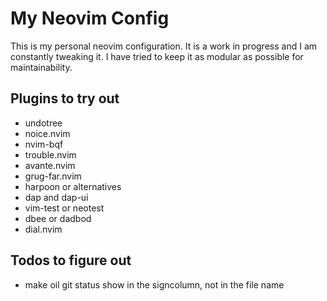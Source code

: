 # My Neovim Config

This is my personal neovim configuration. It is a work in progress and I am
constantly tweaking it. I have tried to keep it as modular as possible for
maintainability.

## Plugins to try out

- undotree
- noice.nvim
- nvim-bqf
- trouble.nvim
- avante.nvim
- grug-far.nvim
- harpoon or alternatives
- dap and dap-ui
- vim-test or neotest
- dbee or dadbod
- dial.nvim

## Todos to figure out

- make oil git status show in the signcolumn, not in the file name

